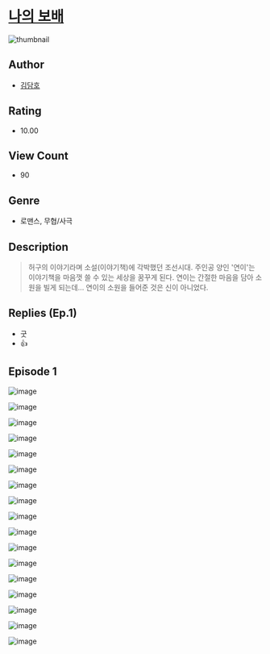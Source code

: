 # [나의 보배](https://comic.naver.com/challenge/list?titleId=810421)
![thumbnail](https://image-comic.pstatic.net/user_contents_data/challenge_comic/2023/05/23/upload_7161680409518355810_480x623.jpeg)

## Author
- [김담호](https://comic.naver.com/artistTitle?id=366899)

## Rating
- 10.00

## View Count
- 90

## Genre
- 로맨스, 무협/사극

## Description
> 허구의 이야기라며 소설(이야기책)에 각박했던 조선시대. 주인공 양인 '연이'는 이야기책을 마음껏 쓸 수 있는 세상을 꿈꾸게 된다. 연이는 간절한 마음을 담아 소원을 빌게 되는데... 연이의 소원을 들어준 것은 신이 아니었다.

## Replies (Ep.1)
- 굿
- 👍

## Episode 1
![image](https://image-comic.pstatic.net/user_contents_data/challenge_comic/2023/05/23/366899/upload_3631369582387749169.jpeg)

![image](https://image-comic.pstatic.net/user_contents_data/challenge_comic/2023/05/23/366899/upload_7005404613513983793.jpeg)

![image](https://image-comic.pstatic.net/user_contents_data/challenge_comic/2023/05/23/366899/upload_7377513441683583794.jpeg)

![image](https://image-comic.pstatic.net/user_contents_data/challenge_comic/2023/05/23/366899/upload_4123102879959901493.jpeg)

![image](https://image-comic.pstatic.net/user_contents_data/challenge_comic/2023/05/23/366899/upload_3919031283411529776.jpeg)

![image](https://image-comic.pstatic.net/user_contents_data/challenge_comic/2023/05/23/366899/upload_7234299651262265700.jpeg)

![image](https://image-comic.pstatic.net/user_contents_data/challenge_comic/2023/05/23/366899/upload_3703755931171240037.jpeg)

![image](https://image-comic.pstatic.net/user_contents_data/challenge_comic/2023/05/24/366899/upload_7219323216368906550.jpeg)

![image](https://image-comic.pstatic.net/user_contents_data/challenge_comic/2023/05/23/366899/upload_3846463524481610341.jpeg)

![image](https://image-comic.pstatic.net/user_contents_data/challenge_comic/2023/05/23/366899/upload_3762025459612858465.jpeg)

![image](https://image-comic.pstatic.net/user_contents_data/challenge_comic/2023/05/23/366899/upload_3702298849909761591.jpeg)

![image](https://image-comic.pstatic.net/user_contents_data/challenge_comic/2023/05/23/366899/upload_3690761705185961061.jpeg)

![image](https://image-comic.pstatic.net/user_contents_data/challenge_comic/2023/05/23/366899/upload_3976786438735029296.jpeg)

![image](https://image-comic.pstatic.net/user_contents_data/challenge_comic/2023/05/23/366899/upload_3991707013468140594.jpeg)

![image](https://image-comic.pstatic.net/user_contents_data/challenge_comic/2023/05/23/366899/upload_3978197112136479589.jpeg)

![image](https://image-comic.pstatic.net/user_contents_data/challenge_comic/2023/05/23/366899/upload_3689355618003858531.jpeg)

![image](https://image-comic.pstatic.net/user_contents_data/challenge_comic/2023/05/23/366899/upload_3690530996688741222.jpeg)
